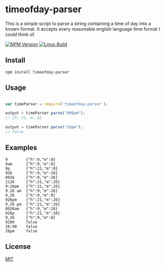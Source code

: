 # timeofday-parser

This is a simple script to parse a string containing a time of day into a known format. It accepts every reasonable english language time format I could think of.

[![NPM Version][npm-image]][npm-url]
[![Linux Build][travis-image]][travis-url]
## Install

`npm install timeofday-parser`

## Usage

```javascript

var timeParser = require('timeofday-parser');

output = timeParser.parse("906pm");
// {h: 21, m: 6}

output = timeParser.parse("26pm");
// false

```

## Examples

```
9        {"h":9,"m":0}
9am      {"h":9,"m":0}
9p       {"h":21,"m":0}
926      {"h":9,"m":26}
0926     {"h":9,"m":26}
2126     {"h":21,"m":26}
9:26pm   {"h":21,"m":26}
9.26 am  {"h":9,"m":26}
9,26  	 {"h":9,"m":0}
926pm    {"h":21,"m":26}
9.26 pm  {"h":21,"m":26}
0926am   {"h":9,"m":26}
926p     {"h":21,"m":26}
9,26     {"h":9,"m":0}
9260     false
26:90    false
26pm     false
```

## License

[MIT](http://vjpr.mit-license.org)

[npm-image]: https://img.shields.io/npm/v/timeofday-parser.svg
[npm-url]: https://npmjs.org/package/timeofday-parser
[travis-image]: https://img.shields.io/travis/iethree/timeofday-parser/master.svg
[travis-url]: https://travis-ci.org/iethree/timeofday-parser
